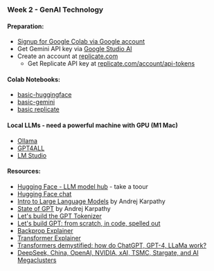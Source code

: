 ### Week 2 - GenAI Technology

#### Preparation:
* [Signup for Google Colab via Google account](https://colab.research.google.com/)
* Get Gemini API key via [Google Studio AI](https://makersuite.google.com/app/apikey)
* Create an account at [replicate.com]( https://replicate.com/) 
    * Get Replicate API key at [replicate.com/account/api-tokens](https://replicate.com/account/api-tokens)


#### Colab Notebooks:

* [basic-huggingface](https://colab.research.google.com/drive/1c8hGqXNkhhBlCVSzWJnME3ij-DKBijT3#scrollTo=ewJenEWeIf6B)
* [basic-gemini](https://colab.research.google.com/drive/1IbQg-TB3_DQ5Nt6QyB29UWjPL9k-pebF?usp=sharing)
* [basic replicate](https://colab.research.google.com/drive/1bWP_807B4ILnFOcNO3zZnT1B8966z_fA?usp=sharing)

#### Local LLMs - need a powerful machine with GPU (M1 Mac)
* [Ollama](https://ollama.com/)
* [GPT4ALL](https://gpt4all.io/index.html)
* [LM Studio](https://lmstudio.ai/)




#### Resources:

* [Hugging Face - LLM model hub](https://huggingface.co/) - take a toour
* [Hugging Face chat](https://huggingface.co/chat/)
* [Intro to Large Language Models](https://www.youtube.com/watch?v=zjkBMFhNj_g) by Andrej Karpathy
* [State of GPT](https://www.youtube.com/watch?v=bZQun8Y4L2A) by Andrej Karpathy
* [Let's build the GPT Tokenizer](https://www.youtube.com/watch?v=zduSFxRajkE)
* [Let's build GPT: from scratch, in code, spelled out](https://www.youtube.com/watch?v=kCc8FmEb1nY)
* [Backprop Explainer](https://xnought.github.io/backprop-explainer/)
* [Transformer Explainer](https://poloclub.github.io/transformer-explainer/)
* [Transformers demystified: how do ChatGPT, GPT-4, LLaMa work?](https://www.youtube.com/watch?v=C6ZszXYPDDw)
* [DeepSeek, China, OpenAI, NVIDIA, xAI, TSMC, Stargate, and AI Megaclusters](https://www.youtube.com/watch?v=_1f-o0nqpEI)

